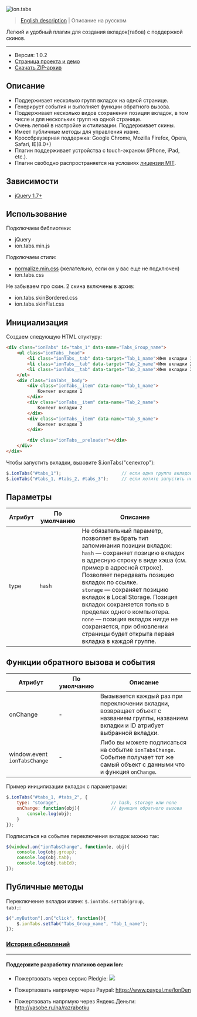 ![ion.tabs](_tmp/logo-ion-tabs.png)

> <a href="readme.md">English description</a> | Описание на русском

Легкий и удобный плагин для создания вкладок(табов) с поддержкой скинов.

***

* Версия: 1.0.2
* <a href="http://ionden.com/a/plugins/ion.tabs/">Страница проекта и демо</a>
* <a href="http://ionden.com/a/plugins/ion.tabs/ion.sound-1.0.2.zip">Скачать ZIP-архив</a>

## Описание
* Поддерживает несколько групп вкладок на одной странице.
* Генерирует события и выполняет функции обратного вызова.
* Поддерживает несколько видов сохранения позиции вкладок, в том числе и для нескольких групп на одной странице.
* Очень легкий в настройке и стилизации. Поддерживает скины.
* Имеет публичные методы для управления извне.
* Кроссбраузерная поддержка: Google Chrome, Mozilla Firefox, Opera, Safari, IE(8.0+)
* Плагин поддерживает устройства с touch-экраном (iPhone, iPad, etc.).
* Плагин свободно распространяется на условиях <a href="http://ionden.com/a/plugins/licence.html" target="_blank">лицензии MIT</a>.


## Зависимости
* <a href="http://jquery.com/" target="_blank">jQuery 1.7+</a>


## Использование
Подключаем библиотеки:
* jQuery
* ion.tabs.min.js

Подключаем стили:
* <a href="http://necolas.github.io/normalize.css/" target="_blank">normalize.min.css</a> (желательно, если он у вас еще не подключен)
* ion.tabs.css

Не забываем про скин. 2 скина включены в архив:
* ion.tabs.skinBordered.css
* ion.tabs.skinFlat.css


## Инициализация
Создаем следующую HTML стуктуру:
```html
<div class="ionTabs" id="tabs_1" data-name="Tabs_Group_name">
    <ul class="ionTabs__head">
        <li class="ionTabs__tab" data-target="Tab_1_name">Имя вкладки 1</li>
        <li class="ionTabs__tab" data-target="Tab_2_name">Имя вкладки 2</li>
        <li class="ionTabs__tab" data-target="Tab_3_name">Имя вкладки 3</li>
    </ul>
    <div class="ionTabs__body">
        <div class="ionTabs__item" data-name="Tab_1_name">
            Контент вкладки 1
        </div>
        <div class="ionTabs__item" data-name="Tab_2_name">
            Контент вкладки 2
        </div>
        <div class="ionTabs__item" data-name="Tab_3_name">
            Контент вкладки 3
        </div>

        <div class="ionTabs__preloader"></div>
    </div>
</div>
```

Чтобы запустить вкладки, вызовите $.ionTabs("селектор"):
```javascript
$.ionTabs("#tabs_1");                       // если одна группа вкладок
$.ionTabs("#tabs_1, #tabs_2, #tabs_3");     // если хотите запустить несколько групп вкладок
```


## Параметры
<table class="options">
    <thead>
        <tr>
            <th>Атрибут</th>
            <th>По умолчанию</th>
            <th>Описание</th>
        </tr>
    </thead>
    <tbody>
        <tr>
            <td>type</td>
            <td><code>hash</code></td>
            <td>
                Не обязательный параметр, позволяет выбрать тип запоминания позиции вкладок:<br/>
                <code>hash</code> — сохраняет позицию вкладок в адресную строку в виде хэша (см. пример в адресной строке). Позволяет передавать позицию вкладок по ссылке.<br/>
                <code>storage</code> — сохраняет позицию вкладок в Local Storage. Позиция вкладок сохраняется только в пределах одного компьютера.<br/>
                <code>none</code> — позиция вкладок нигде не сохраняется, при обновлении страницы будет открыта первая вкладка в каждой группе.<br/>
            </td>
        </tr>
    </tbody>
</table>

## Функции обратного вызова и события
<table class="options">
    <thead>
        <tr>
            <th>Атрибут</th>
            <th>По умолчанию</th>
            <th>Описание</th>
        </tr>
    </thead>
    <tbody>
        <tr>
            <td>onChange</td>
            <td>-</td>
            <td>Вызывается каждый раз при переключении вкладки, возвращает объект с названием группы, названием вкладки и ID атрибует выбранной вкладки.</td>
        </tr>
        <tr>
            <td>window.event <code>ionTabsChange</code></td>
            <td>-</td>
            <td>Либо вы можете подписаться на событие <code>ionTabsChange</code>.<br/>Событие получает тот же самый объект с данными что и функция <code>onChange</code>.</td>
        </tr>
    </tbody>
</table>


Пример иницилизации вкладок с параметрами:
```javascript
$.ionTabs("#tabs_1, #tabs_2", {
    type: "storage",                    // hash, storage или none
    onChange: function(obj){            // функция обратного вызова
        console.log(obj);
    }
});
```


Подписаться на событие переключения вкладок можно так:
```javascript
$(window).on("ionTabsChange", function(e, obj){
    console.log(obj.group);
    console.log(obj.tab);
    console.log(obj.tabId);
});
```


## Публичные методы
Переключение вкладки извне: <code>$.ionTabs.setTab(group, tab);</code>:
```javascript
$(".myButton").on("click", function(){
    $.ionTabs.setTab("Tabs_Group_name", "Tab_1_name");
});
```


### <a href="history.md">История обновлений</a>

***

#### Поддержите разработку плагинов серии Ion:

* Пожертвовать через сервис Pledgie: [![](https://pledgie.com/campaigns/25694.png?skin_name=chrome)](https://pledgie.com/campaigns/25694)

* Пожертвовать напрямую через Paypal: https://www.paypal.me/IonDen

* Пожертвовать напрямую через Яндекс.Деньги: http://yasobe.ru/na/razrabotku
